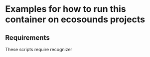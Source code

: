 # Examples for how to run this container on ecosounds projects

## Requirements

These scripts require recognizer